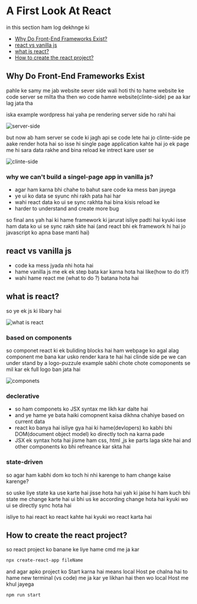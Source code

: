 # A First Look At React

in this section ham log dekhnge ki 
- [Why Do Front-End Frameworks Exist?](#why-do-front-end-frameworks-exist)
- [react vs vanilla js](#react-vs-vanilla-js)
- [what is react?](#what-is-react?)
- [How to create the react project?](#how-to-create-the-react-project)

## Why Do Front-End Frameworks Exist<a name="why-do-front-end-frameworks-exist"></a>


pahle ke samy me jab website sever side wali hoti thi to hame website ke code server se milta tha then wo code hamre website(clinte-side) pe aa kar lag jata tha

iska example wordpress hai
yaha pe rendering server side ho rahi hai

![server-side](https://github.com/user-attachments/assets/e3b6e8ab-48a7-4a14-9795-5770055681b3)

but now ab ham server se code ki jagh api se code lete hai jo clinte-side pe aake render hota hai so isse hi single page application kahte hai jo ek page me hi sara data rakhe and bina reload ke intrect kare user se

![clinte-side](https://github.com/user-attachments/assets/4fab1293-6f9c-4e1d-a531-cc11008bdc74)

### why we can't build a singel-page app in vanilla js?

- agar ham karna bhi chahe to bahut sare code ka mess ban jayega
- ye ui ko data se syunc nhi rakh pata hai har
- wahi react data ko ui se sync rakhta hai bina kisis reload ke
- harder to understand and create more bug

so final ans yah hai ki hame framework ki jarurat isliye padti hai kyuki isse ham data ko ui se sync rakh skte hai (and react bhi ek framework hi hai jo javascript ko apna base manti hai) 

## react vs vanilla js<a name="react-vs-vanilla-js"></a>

- code ka mess jyada nhi hota hai
- hame vanilla js me ek ek step bata kar karna hota hai like(how to do it?)
- wahi hame react me (what to do ?) batana hota hai

## what is react?<a name="what-is-react?"></a>

so ye ek js ki libary hai

![what is react](https://github.com/user-attachments/assets/256baf30-d8ac-49a5-9f85-d39da74f7f30)

### based on components
so componet react ki ek buliding blocks hai ham webpage ko agal alag component me bana kar usko render kara te hai hai clinde side pe we can under stand by a logo-puzzule example sabhi chote chote comoponents se mil kar ek full logo ban jata hai

![componets](https://github.com/user-attachments/assets/f17f30db-0878-4be6-a57a-f40b85d66e30)

### declerative
- so ham componets ko JSX syntax me likh kar dalte hai
- and ye hame ye bata haiki comopnent kaisa dikhna chahiye based on current data
- react ko banya hai isliye gya hai ki hame(devlopers) ko kabhi bhi DOM(document object model) ko directly toch na karna pade
- JSX ek syntax hota hai jisme ham css, html ,js ke parts laga skte hai and other components ko bhi refreance kar skta hai

### state-driven

so agar ham kabhi dom ko toch hi nhi karenge to ham change kaise karenge?

so uske liye state ka use karte hai jisse hota hai yah ki jaise hi ham kuch bhi state me change karte hai ui bhi us ke according change hota hai kyuki wo ui se directly sync hota hai

isliye to hai react ko react kahte hai kyuki wo react karta hai

## How to create the react project? <a name="how-to-create-the-react-project"></a>


so react project ko banane ke liye hame cmd me ja kar

```bash
npx create-react-app fileName
```

and agar apko project ko Start karna hai means local Host pe chalna hai to hame new terminal (vs code) me ja kar ye likhan hai then wo local Host me khul jayega 

```
npm run start
```
